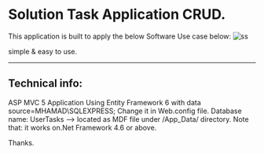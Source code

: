 # **Solution Task Application CRUD.**
This application is built to apply the below Software Use case below:
![ss](https://user-images.githubusercontent.com/11472916/27813685-3cc11f00-6080-11e7-9656-ed1c817afb9b.JPG)

simple & easy to use.
_________________________
Technical info:
----
ASP MVC 5 Application 
Using Entity Framework 6 with  data source=MHAMAD\SQLEXPRESS; Change it in Web.config file.
Database name: UserTasks --> located  as  MDF file under /App_Data/ directory.
Note that: it works on.Net Framework 4.6 or above.

Thanks.
